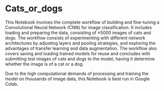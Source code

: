 # Cats_or_dogs

This Notebook involves the complete workflow of building and fine-tuning a Convolutional Neural Network (CNN) for image classification. It includes loading and preparing the data, consisting of ±5000 images of cats and dogs. The workflow consists of experimenting with different network architectures by adjusting layers and pooling strategies, and exploring the advantages of transfer learning and data augmentation. The workflow also covers saving and loading trained models for reuse and concludes with submitting test images of cats and dogs to the model, having it determine whether the image is of a cat or a dog.

Due to the high computational demands of processing and training the model on thousands of image data, this Notebook is best run in Google Colab.
